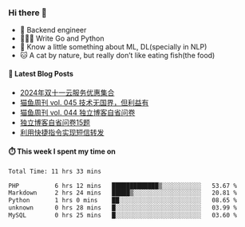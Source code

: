 ### Hi there 👋

- 🔧 Backend engineer
- 👨🏻‍💻 Write Go and Python
- 🔭 Know a little something about ML, DL(specially in NLP)
- 🐱 A cat by nature, but really don’t like eating fish(the food)

#### 📖 Latest Blog Posts
<!-- BLOG-POST-LIST:START -->
- [2024年双十一云服务优惠集合](https://ameow.xyz/archives/2024-double-11-cloud-service-sales)
- [猫鱼周刊 vol. 045 技术无国界，但利益有](https://ameow.xyz/archives/weekly-045)
- [猫鱼周刊 vol. 044 独立博客自省问卷](https://ameow.xyz/archives/weekly-044)
- [独立博客自省问卷15题](https://ameow.xyz/archives/independent-blog-questionnaire)
- [利用快捷指令实现短信转发](https://ameow.xyz/archives/sms-forwarding-with-apple-shortcuts)
<!-- BLOG-POST-LIST:END -->

#### ⏱️ This week I spent my time on
<!--START_SECTION:waka-->

```txt
Total Time: 11 hrs 33 mins

PHP          6 hrs 12 mins   █████████████▒░░░░░░░░░░░   53.67 %
Markdown     2 hrs 24 mins   █████▒░░░░░░░░░░░░░░░░░░░   20.81 %
Python       1 hrs 0 mins    ██░░░░░░░░░░░░░░░░░░░░░░░   08.65 %
unknown      0 hrs 28 mins   █░░░░░░░░░░░░░░░░░░░░░░░░   03.99 %
MySQL        0 hrs 25 mins   █░░░░░░░░░░░░░░░░░░░░░░░░   03.60 %
```

<!--END_SECTION:waka-->

<!--
**LeslieLeung/LeslieLeung** is a ✨ _special_ ✨ repository because its `README.md` (this file) appears on your GitHub profile.

Here are some ideas to get you started:

- 🔭 I’m currently working on ...
- 🌱 I’m currently learning ...
- 👯 I’m looking to collaborate on ...
- 🤔 I’m looking for help with ...
- 💬 Ask me about ...
- 📫 How to reach me: ...
- 😄 Pronouns: ...
- ⚡ Fun fact: ...
-->
